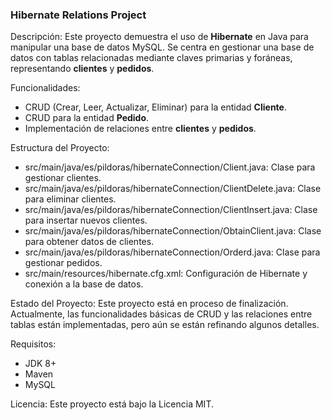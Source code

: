 ### Hibernate Relations Project

Descripción:
Este proyecto demuestra el uso de **Hibernate** en Java para manipular una base de datos MySQL. Se centra en gestionar una base de datos con tablas relacionadas mediante claves primarias y foráneas, representando **clientes** y **pedidos**.

Funcionalidades:
- CRUD (Crear, Leer, Actualizar, Eliminar) para la entidad **Cliente**.
- CRUD para la entidad **Pedido**.
- Implementación de relaciones entre **clientes** y **pedidos**.

Estructura del Proyecto:
- src/main/java/es/pildoras/hibernateConnection/Client.java: Clase para gestionar clientes.
- src/main/java/es/pildoras/hibernateConnection/ClientDelete.java: Clase para eliminar clientes.
- src/main/java/es/pildoras/hibernateConnection/ClientInsert.java: Clase para insertar nuevos clientes.
- src/main/java/es/pildoras/hibernateConnection/ObtainClient.java: Clase para obtener datos de clientes.
- src/main/java/es/pildoras/hibernateConnection/Orderd.java: Clase para gestionar pedidos.
- src/main/resources/hibernate.cfg.xml: Configuración de Hibernate y conexión a la base de datos.

Estado del Proyecto:
Este proyecto está en proceso de finalización. Actualmente, las funcionalidades básicas de CRUD y las relaciones entre tablas están implementadas, pero aún se están refinando algunos detalles.

Requisitos:
- JDK 8+
- Maven
- MySQL

Licencia:
Este proyecto está bajo la Licencia MIT.
